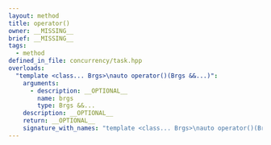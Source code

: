 ```yaml
---
layout: method
title: operator()
owner: __MISSING__
brief: __MISSING__
tags:
  - method
defined_in_file: concurrency/task.hpp
overloads:
  "template <class... Brgs>\nauto operator()(Brgs &&...)":
    arguments:
      - description: __OPTIONAL__
        name: brgs
        type: Brgs &&...
    description: __OPTIONAL__
    return: __OPTIONAL__
    signature_with_names: "template <class... Brgs>\nauto operator()(Brgs &&... brgs)"
---
```


